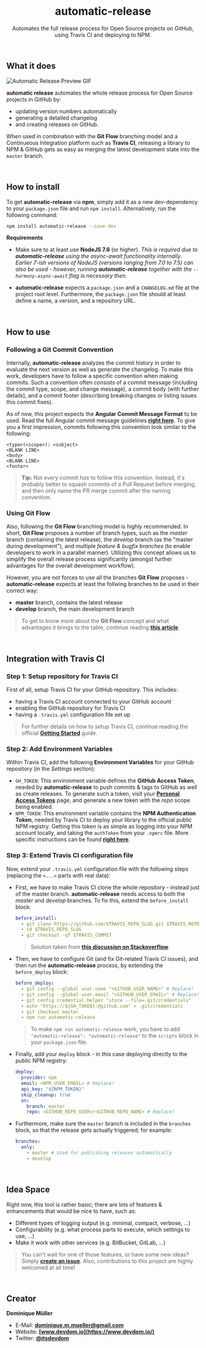 <div align="center">

# automatic-release

Automates the full release process for Open Source projects on GitHub, using Travis CI and deploying to NPM.

</div>

<br>

## What it does

![Automatic Release Preview GIF](/docs/preview.gif?raw=true)

**automatic release** automates the whole release process for Open Source projects in GitHub by:

- updating version numbers automatically
- generating a detailed changelog
- and creating releases on GitHub.

When used in combination with the **Git Flow** branching model and a Continueous Integration platform such as **Travis CI**, releasing a library to NPM & GitHub gets as easy as merging the latest development state into the `master` branch.

<br>

## How to install

To get **automatic-release** via **npm**, simply add it as a new dev-dependency to your `package.json` file and run `npm install`. Alternatively, run the following command:

``` bash
npm install automatic-release --save-dev
```

**Requirements**

- Make sure to at least use **NodeJS 7.6** (or higher). *This is required due to **automatic-release** using the async-await functionality internally. Earlier 7-ish versions of NodeJS (versions ranging from 7.0 to 7.5) can also be used - however, running **automatic-release** together with the `--harmony-async-await` flag is necessary then.*

- **automatic-release** expects a `package.json` and a `CHANGELOG.md` file at the project root level. Furthermore, the `package.json` file should at least define a name, a version, and a repository URL.

<br>

## How to use

### Following a Git Commit Convention

Internally, **automatic-release** analyzes the commit history in order to evaluate the next version as well as generate the changelog. To make this work, developers have to follow a specific convention when making commits. Such a convention often consists of a commit message (including the commit type, scope, and change message), a commit body (with further details), and a commit footer (describing breaking changes or listing issues this commit fixes).

As of now, this project expects the **Angular Commit Message Format** to be used. Read the full Angular commit message guidelines **[right here](https://github.com/angular/angular/blob/master/CONTRIBUTING.md#-commit-message-guidelines)**. To give you a first impression, commits following this convention look similar to the following:

```
<type>(<scope>): <subject>
<BLANK LINE>
<body>
<BLANK LINE>
<footer>
```

> **Tip:** Not every commit *has* to follow this convention. Instead, it's probably better to squash commits of a Pull Request before merging, and then only name the PR merge commit after the naming convention.

### Using Git Flow

Also, following the **Git Flow** branching model is highly recommended. In short, **Git Flow** proposes a number of branch types, such as the *master* branch (containing the latest release), the *develop* branch (as the "master during development"), and multiple *feature & bugfix branches* (to enable developers to work in a parallel manner). Utilizing this concept allows us to simplify the overall release process significantly (amongst further advantages for the overall development workflow).

However, you are not forces to use all the branches **Git Flow** proposes - **automatic-release** expects at least the follwing branches to be used in their correct way:

- **master** branch, contains the latest release
- **develop** branch, the main development branch

> To get to know more about the **Git Flow** concept and what advantages it brings to the table, continue reading **[this article](http://nvie.com/posts/a-successful-git-branching-model/)**.

<br>

## Integration with Travis CI

### Step 1: Setup repository for Travis CI

First of all, setup Travis CI for your GitHub repository. This includes:

- having a Travis CI account connected to your GitHub account
- enabling the GitHub repository for Travis CI
- having a `.travis.yml` configuration file set up

> For further details on how to setup Travis CI, continue reading the official **[Getting Started](https://docs.travis-ci.com/user/getting-started/)** guide.

### Step 2: Add Environment Variables

Within Travis CI, add the following **Environment Variables** for your GitHub repository (in the *Settings* section):

- `GH_TOKEN`: This environment variable defines the **GitHub Access Token**, needed by **automatic-release** to push commits & tags to GitHub as well as create releases. To generate such a token, visit your **[Personal Access Tokens](https://github.com/settings/tokens)** page, and generate a new token with the *repo* scope being enabled.
- `NPM_TOKEN`: This environment variable contains the **NPM Authentication Token**, needed by Travis CI to deploy your library to the official public NPM registry. Getting this token is as simple as logging into your NPM account locally, and taking the `authToken` from your `.npmrc` file. More specific instructions can be found **[right here](http://blog.npmjs.org/post/118393368555/deploying-with-npm-private-modules)**.

### Step 3: Extend Travis CI configuration file

Now, extend your `.travis.yml` configuration file with the following steps (replacing the `<...>` parts with real data):

- First, we have to make Travis CI clone the whole repository - instead just of the master branch. **automatic-release** needs access to both the *master* and *develop* branches. To fix this, extend the `before_install` block:
	``` yml
	before_install:
	  - git clone https://github.com/$TRAVIS_REPO_SLUG.git $TRAVIS_REPO_SLUG
	  - cd $TRAVIS_REPO_SLUG
	  - git checkout -qf $TRAVIS_COMMIT
	```
	> Solution taken from **[this discussion on Stackoverflow](http://stackoverflow.com/questions/32580821/how-can-i-customize-override-the-git-clone-step-in-travis-ci)**.
- Then, we have to configure Git (and fix Git-related Travis CI issues), and then run the **automatic-release** process, by extending the `before_deploy` block:
	``` yml
	before_deploy:
	  - git config --global user.name "<GITHUB_USER_NAME>" # Replace!
	  - git config --global user.email "<GITHUB_USER_EMAIL>" # Replace!
	  - git config credential.helper "store --file=.git/credentials"
	  - echo "https://${GH_TOKEN}:@github.com" > .git/credentials
	  - git checkout master
	  - npm run automatic-release
	```
	> To make `npm run automatic-release` work, you have to add `"automatic-release": "automatic-release"` to the `scripts` block in your `package.json` file.
- Finally, add your `deploy` block - in this case deploying directly to the public NPM registry:
	``` yml
	deploy:
	  provider: npm
	  email: <NPM_USER_EMAIL> # Replace!
	  api_key: "${NPM_TOKEN}"
	  skip_cleanup: true
	  on:
	    branch: master
	    repo: <GITHUB_REPO_USER>/<GITHUB_REPO_NAME> # Replace!
	```
- Furthermore, make sure the `master` branch is included in the `branches` block, so that the release gets actually triggered; for example:
	``` yml
	branches:
	  only:
	    - master # Used for publishing releases automatically
	    - develop
	```

<br>

## Idea Space

Right now, this tool is rather basic; there are lots of features & enhancements that would be nice to have, such as:

- Different types of logging output (e.g. minimal, compact, verbose, ...)
- Configurability (e.g. what process parts to execute, which settings to use, ...)
- Make it work with other services (e.g. BitBucket, GitLab, ...)

> You can't wait for one of those features, or have some new ideas?<br>Simply **[create an issue](https://github.com/dominique-mueller/automatic-release/issues/new)**. Also, contributions to this project are highly welcomed at all time!

<br>

## Creator

**Dominique Müller**

- E-Mail: **[dominique.m.mueller@gmail.com](mailto:dominique.m.mueller@gmail.com)**
- Website: **[www.devdom.io](https://www.devdom.io/)**
- Twitter: **[@itsdevdom](https://twitter.com/itsdevdom)**

